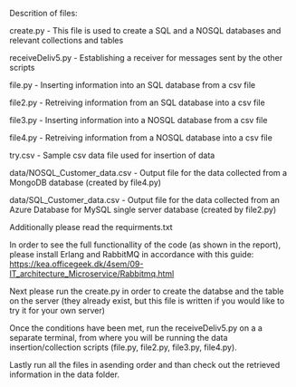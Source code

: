 Descrition of files:

create.py - This file is used to create a SQL and a NOSQL databases and relevant collections and tables

receiveDeliv5.py - Establishing a receiver for messages sent by the other scripts

file.py - Inserting information into an SQL database from a csv file

file2.py - Retreiving information from an SQL database into a csv file

file3.py - Inserting information into a NOSQL database from a csv file

file4.py - Retreiving information from a NOSQL database into a csv file

try.csv - Sample csv data file used for insertion of data

data/NOSQL_Customer_data.csv - Output file for the data collected from a MongoDB database (created by file4.py)

data/SQL_Customer_data.csv - Output file for the data collected from an Azure Database for MySQL single server database (created by file2.py)

Additionally please read the requirments.txt

In order to see the full functionallity of the code (as shown in the report), please install Erlang and RabbitMQ in accordance with this guide: https://kea.officegeek.dk/4sem/09-IT_architecture_Microservice/Rabbitmq.html

Next please run the create.py in order to create the databse and the table on the server (they already exist, but this file is written if you would like to try it for your own server)

Once the conditions have been met, run the receiveDeliv5.py on a a separate terminal, from where you will be running the data insertion/collection scripts (file.py, file2.py, file3.py, file4.py).

Lastly run all the files in asending order and than check out the retrieved information in the data folder.
